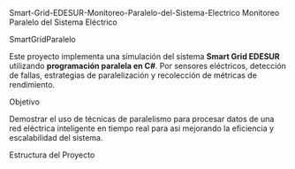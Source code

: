  Smart-Grid-EDESUR-Monitoreo-Paralelo-del-Sistema-Electrico
Monitoreo Paralelo del Sistema Eléctrico


 SmartGridParalelo

Este proyecto implementa una simulación del sistema **Smart Grid EDESUR** utilizando **programación paralela en C#**. Por sensores eléctricos, detección de fallas, estrategias de paralelización y recolección de métricas de rendimiento.

 Objetivo

Demostrar el uso de técnicas de paralelismo para procesar datos de una red eléctrica inteligente en tiempo real para asi mejorando la eficiencia y escalabilidad del sistema.



 Estructura del Proyecto

